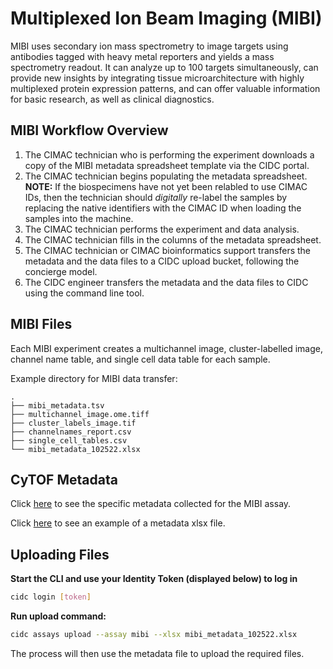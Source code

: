 # Multiplexed Ion Beam Imaging (MIBI)

MIBI uses secondary ion mass spectrometry to image targets using antibodies tagged with heavy metal reporters and yields a mass spectrometry readout. It can analyze up to 100 targets simultaneously, can provide new insights by integrating tissue microarchitecture with highly multiplexed protein expression patterns, and can offer valuable information for basic research, as well as clinical diagnostics.

## MIBI Workflow Overview

1. The CIMAC technician who is performing the experiment downloads a copy of the MIBI metadata spreadsheet template via the CIDC portal.
2. The CIMAC technician begins populating the metadata spreadsheet. **NOTE:** If the biospecimens have not yet been relabled to use CIMAC IDs, then the technician should *digitally* re-label the samples by replacing the native identifiers with the CIMAC ID when loading the samples into the machine.
3. The CIMAC technician performs the experiment and data analysis.
4. The CIMAC technician fills in the columns of the metadata spreadsheet.
5. The CIMAC technician or CIMAC bioinformatics support transfers the metadata and the data files to a CIDC upload bucket, following the concierge model.
6. The CIDC engineer transfers the metadata and the data files to CIDC using the command line tool.


## MIBI Files

Each MIBI experiment creates a multichannel image, cluster-labelled image, channel name table, and single cell data table for each sample.

Example directory for MIBI data transfer:
```
.
├── mibi_metadata.tsv
├── multichannel_image.ome.tiff
├── cluster_labels_image.tif
├── channelnames_report.csv
├── single_cell_tables.csv
└── mibi_metadata_102522.xlsx
```

## CyTOF Metadata

Click [here](https://cimac-cidc.github.io/cidc-schemas/docs/assays.mibi.mibi_template.html) to see the specific metadata collected for the MIBI assay.

Click [here](https://github.com/CIMAC-CIDC/cidc-schemas/raw/master/template_examples/mibi_template.xlsx) to see an example of a metadata xlsx file.

## Uploading Files

**Start the CLI and use your Identity Token (displayed below) to log in**
```bash
cidc login [token]
```

**Run upload command:**
```bash
cidc assays upload --assay mibi --xlsx mibi_metadata_102522.xlsx
```

The process will then use the metadata file to upload the required files.

